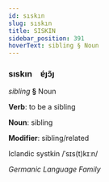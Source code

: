 ```yaml
---
id: sıskın
slug: sıskın
title: SISKIN
sidebar_position: 391
hoverText: sibling § Noun
---
```


### sıskın&emsp;<span kind="abugida">ɐ́ȷɔ̃ȷ</span>

*sibling* **§** Noun

**Verb**: to be a sibling

**Noun**: sibling

**Modifier**: sibling/related

Iclandic systkin /ˈsɪs(t)kɪːn/

*Germanic Language Family*